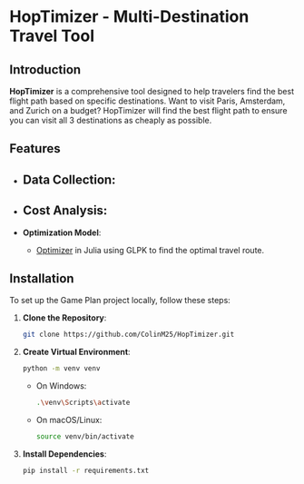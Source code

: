 # HopTimizer - Multi-Destination Travel Tool

## Introduction

**HopTimizer** is a comprehensive tool designed to help travelers find the best flight path based on specific destinations. Want to visit Paris, Amsterdam, and Zurich on a budget? HopTimizer will find the best flight path to ensure you can visit all 3 destinations as cheaply as possible. 

## Features

- **Data Collection**:
    - 

- **Cost Analysis**:
    - 

- **Optimization Model**:
    - [Optimizer](./optimize.jl) in Julia using GLPK to find the optimal travel route. 

## Installation

To set up the Game Plan project locally, follow these steps:

1. **Clone the Repository**:
   ```bash
   git clone https://github.com/ColinM25/HopTimizer.git

2. **Create Virtual Environment**:
   ```bash
   python -m venv venv
   ```

   - On Windows:
      ```bash
      .\venv\Scripts\activate
      ```
    - On macOS/Linux:
      ```bash
      source venv/bin/activate
      ```
3. **Install Dependencies**:
   ```bash
   pip install -r requirements.txt
   ```
